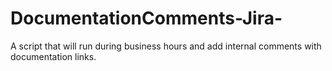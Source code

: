 # DocumentationComments-Jira-
A script that will run during business hours and add internal comments with documentation links. 
